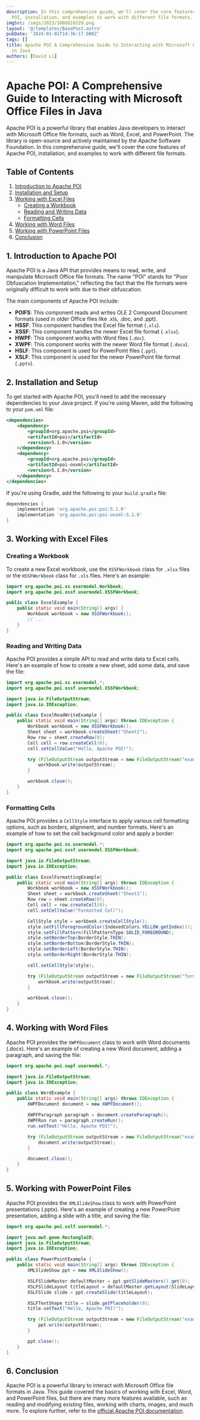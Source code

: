 ```yaml
---
description: In this comprehensive guide, we'll cover the core features of Apache
  POI, installation, and examples to work with different file formats.
imgSrc: /imgs/2023/1086816529.png
layout: '@/templates/BasePost.astro'
pubDate: '2024-01-01T14:36:17.000Z'
tags: []
title: Apache POI A Comprehensive Guide to Interacting with Microsoft Office Files
  in Java
authors: [David Li]
---
```


# Apache POI: A Comprehensive Guide to Interacting with Microsoft Office Files in Java

Apache POI is a powerful library that enables Java developers to interact with Microsoft Office file formats, such as Word, Excel, and PowerPoint. The library is open-source and actively maintained by the Apache Software Foundation. In this comprehensive guide, we'll cover the core features of Apache POI, installation, and examples to work with different file formats.

## Table of Contents

1. [Introduction to Apache POI](#introduction)
2. [Installation and Setup](#installation)
3. [Working with Excel Files](#excel)
   * [Creating a Workbook](#create-workbook)
   * [Reading and Writing Data](#read-write-data)
   * [Formatting Cells](#formatting-cells)
4. [Working with Word Files](#word)
5. [Working with PowerPoint Files](#powerpoint)
6. [Conclusion](#conclusion)

## 1. Introduction to Apache POI <a name="introduction"></a>

Apache POI is a Java API that provides means to read, write, and manipulate Microsoft Office file formats. The name "POI" stands for "Poor Obfuscation Implementation," reflecting the fact that the file formats were originally difficult to work with due to their obfuscation.

The main components of Apache POI include:

- **POIFS**: This component reads and writes OLE 2 Compound Document formats (used in older Office files like .xls, .doc, and .ppt).
- **HSSF**: This component handles the Excel file format (`.xls`).
- **XSSF**: This component handles the newer Excel file format (`.xlsx`).
- **HWPF**: This component works with Word files (`.doc`).
- **XWPF**: This component works with the newer Word file format (`.docx`).
- **HSLF**: This component is used for PowerPoint files (`.ppt`).
- **XSLF**: This component is used for the newer PowerPoint file format (`.pptx`).

## 2. Installation and Setup <a name="installation"></a>

To get started with Apache POI, you'll need to add the necessary dependencies to your Java project. If you're using Maven, add the following to your `pom.xml` file:

```xml
<dependencies>
    <dependency>
        <groupId>org.apache.poi</groupId>
        <artifactId>poi</artifactId>
        <version>5.1.0</version>
    </dependency>
    <dependency>
        <groupId>org.apache.poi</groupId>
        <artifactId>poi-ooxml</artifactId>
        <version>5.1.0</version>
    </dependency>
</dependencies>
```

If you're using Gradle, add the following to your `build.gradle` file:

```groovy
dependencies {
    implementation 'org.apache.poi:poi:5.1.0'
    implementation 'org.apache.poi:poi-ooxml:5.1.0'
}
```

## 3. Working with Excel Files <a name="excel"></a>

### Creating a Workbook <a name="create-workbook"></a>

To create a new Excel workbook, use the `XSSFWorkbook` class for `.xlsx` files or the `HSSFWorkbook` class for `.xls` files. Here's an example:

```java
import org.apache.poi.ss.usermodel.Workbook;
import org.apache.poi.xssf.usermodel.XSSFWorkbook;

public class ExcelExample {
    public static void main(String[] args) {
        Workbook workbook = new XSSFWorkbook();
        // ...
    }
}
```

### Reading and Writing Data <a name="read-write-data"></a>

Apache POI provides a simple API to read and write data to Excel cells. Here's an example of how to create a new sheet, add some data, and save the file:

```java
import org.apache.poi.ss.usermodel.*;
import org.apache.poi.xssf.usermodel.XSSFWorkbook;

import java.io.FileOutputStream;
import java.io.IOException;

public class ExcelReadWriteExample {
    public static void main(String[] args) throws IOException {
        Workbook workbook = new XSSFWorkbook();
        Sheet sheet = workbook.createSheet("Sheet1");
        Row row = sheet.createRow(0);
        Cell cell = row.createCell(0);
        cell.setCellValue("Hello, Apache POI!");

        try (FileOutputStream outputStream = new FileOutputStream("example.xlsx")) {
            workbook.write(outputStream);
        }

        workbook.close();
    }
}
```

### Formatting Cells <a name="formatting-cells"></a>

Apache POI provides a `CellStyle` interface to apply various cell formatting options, such as borders, alignment, and number formats. Here's an example of how to set the cell background color and apply a border:

```java
import org.apache.poi.ss.usermodel.*;
import org.apache.poi.xssf.usermodel.XSSFWorkbook;

import java.io.FileOutputStream;
import java.io.IOException;

public class ExcelFormattingExample{
    public static void main(String[] args) throws IOException {
        Workbook workbook = new XSSFWorkbook();
        Sheet sheet = workbook.createSheet("Sheet1");
        Row row = sheet.createRow(0);
        Cell cell = row.createCell(0);
        cell.setCellValue("Formatted Cell");

        CellStyle style = workbook.createCellStyle();
        style.setFillForegroundColor(IndexedColors.YELLOW.getIndex());
        style.setFillPattern(FillPatternType.SOLID_FOREGROUND);
        style.setBorderTop(BorderStyle.THIN);
        style.setBorderBottom(BorderStyle.THIN);
        style.setBorderLeft(BorderStyle.THIN);
        style.setBorderRight(BorderStyle.THIN);

        cell.setCellStyle(style);

        try (FileOutputStream outputStream = new FileOutputStream("formatted_example.xlsx")) {
            workbook.write(outputStream);
        }

        workbook.close();
    }
}
```

## 4. Working with Word Files <a name="word"></a>

Apache POI provides the `XWPFDocument` class to work with Word documents (.docx). Here's an example of creating a new Word document, adding a paragraph, and saving the file:

```java
import org.apache.poi.xwpf.usermodel.*;

import java.io.FileOutputStream;
import java.io.IOException;

public class WordExample {
    public static void main(String[] args) throws IOException {
        XWPFDocument document = new XWPFDocument();

        XWPFParagraph paragraph = document.createParagraph();
        XWPFRun run = paragraph.createRun();
        run.setText("Hello, Apache POI!");

        try (FileOutputStream outputStream = new FileOutputStream("example.docx")) {
            document.write(outputStream);
        }

        document.close();
    }
}
```

## 5. Working with PowerPoint Files <a name="powerpoint"></a>

Apache POI provides the `XMLSlideShow` class to work with PowerPoint presentations (.pptx). Here's an example of creating a new PowerPoint presentation, adding a slide with a title, and saving the file:

```java
import org.apache.poi.xslf.usermodel.*;

import java.awt.geom.Rectangle2D;
import java.io.FileOutputStream;
import java.io.IOException;

public class PowerPointExample {
    public static void main(String[] args) throws IOException {
        XMLSlideShow ppt = new XMLSlideShow();

        XSLFSlideMaster defaultMaster = ppt.getSlideMasters().get(0);
        XSLFSlideLayout titleLayout = defaultMaster.getLayout(SlideLayout.TITLE);
        XSLFSlide slide = ppt.createSlide(titleLayout);

        XSLFTextShape title = slide.getPlaceholder(0);
        title.setText("Hello, Apache POI!");

        try (FileOutputStream outputStream = new FileOutputStream("example.pptx")) {
            ppt.write(outputStream);
        }

        ppt.close();
    }
}
```

## 6. Conclusion <a name="conclusion"></a>

Apache POI is a powerful library to interact with Microsoft Office file formats in Java. This guide covered the basics of working with Excel, Word, and PowerPoint files, but there are many more features available, such as reading and modifying existing files, working with charts, images, and much more. To explore further, refer to the [official Apache POI documentation](https://poi.apache.org/documentation.html).